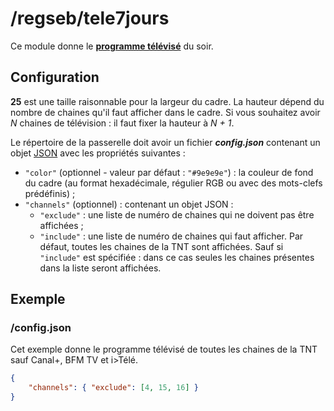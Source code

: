 # /regseb/tele7jours
Ce module donne le
**[programme télévisé](http://www.programme-television.org/)** du soir.

## Configuration
**25** est une taille raisonnable pour la largeur du cadre. La hauteur dépend
du nombre de chaines qu'il faut afficher dans le cadre. Si vous souhaitez avoir
*N* chaines de télévision : il faut fixer la hauteur à *N + 1*.

Le répertoire de la passerelle doit avoir un fichier ***config.json***
contenant un objet [JSON](http://www.json.org "JavaScript Object Notation")
avec les propriétés suivantes :
- `"color"` (optionnel - valeur par défaut : `"#9e9e9e"`) : la couleur de fond du
  cadre (au format hexadécimale, régulier RGB ou avec des mots-clefs
  prédéfinis) ;
- `"channels"` (optionnel) : contenant un objet JSON :
  - `"exclude"` : une liste de numéro de chaines qui ne doivent pas être
    affichées ;
  - `"include"` : une liste de numéro de chaines qui faut afficher.
Par défaut, toutes les chaines de la TNT sont affichées. Sauf si `"include"`
est spécifiée : dans ce cas seules les chaines présentes dans la liste seront
affichées.

## Exemple
### /config.json
Cet exemple donne le programme télévisé de toutes les chaines de la TNT sauf
Canal+, BFM TV et i>Télé.
```JSON
{
    "channels": { "exclude": [4, 15, 16] }
}
```
